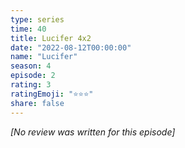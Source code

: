 ```yaml
---
type: series
time: 40
title: Lucifer 4x2
date: "2022-08-12T00:00:00"
name: "Lucifer"
season: 4
episode: 2
rating: 3
ratingEmoji: "⭐️⭐️⭐️"
share: false
---
```


_[No review was written for this episode]_
